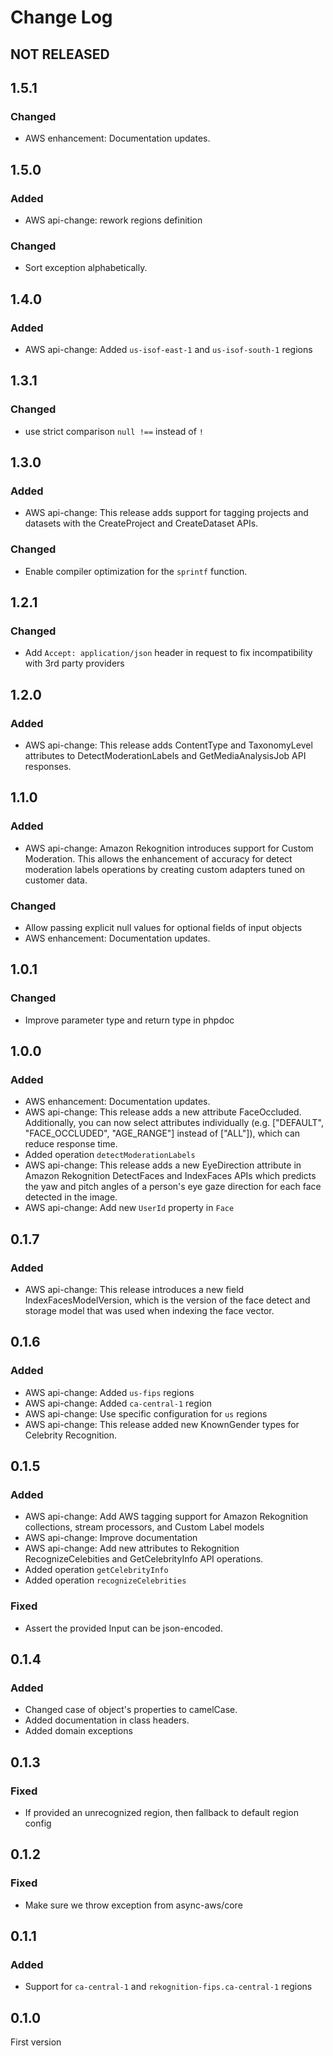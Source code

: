 # Change Log

## NOT RELEASED

## 1.5.1

### Changed

- AWS enhancement: Documentation updates.

## 1.5.0

### Added

- AWS api-change: rework regions definition

### Changed

- Sort exception alphabetically.

## 1.4.0

### Added

- AWS api-change: Added `us-isof-east-1`  and `us-isof-south-1` regions

## 1.3.1

### Changed

- use strict comparison `null !==` instead of `!`

## 1.3.0

### Added

- AWS api-change: This release adds support for tagging projects and datasets with the CreateProject and CreateDataset APIs.

### Changed

- Enable compiler optimization for the `sprintf` function.

## 1.2.1

### Changed

- Add `Accept: application/json` header in request to fix incompatibility with 3rd party providers

## 1.2.0

### Added

- AWS api-change: This release adds ContentType and TaxonomyLevel attributes to DetectModerationLabels and GetMediaAnalysisJob API responses.

## 1.1.0

### Added

- AWS api-change: Amazon Rekognition introduces support for Custom Moderation. This allows the enhancement of accuracy for detect moderation labels operations by creating custom adapters tuned on customer data.

### Changed

- Allow passing explicit null values for optional fields of input objects
- AWS enhancement: Documentation updates.

## 1.0.1

### Changed

- Improve parameter type and return type in phpdoc

## 1.0.0

### Added

- AWS enhancement: Documentation updates.
- AWS api-change: This release adds a new attribute FaceOccluded. Additionally, you can now select attributes individually (e.g. ["DEFAULT", "FACE_OCCLUDED", "AGE_RANGE"] instead of ["ALL"]), which can reduce response time.
- Added operation `detectModerationLabels`
- AWS api-change: This release adds a new EyeDirection attribute in Amazon Rekognition DetectFaces and IndexFaces APIs which predicts the yaw and pitch angles of a person's eye gaze direction for each face detected in the image.
- AWS api-change: Add new `UserId` property in `Face`

## 0.1.7

### Added

- AWS api-change: This release introduces a new field IndexFacesModelVersion, which is the version of the face detect and storage model that was used when indexing the face vector.

## 0.1.6

### Added

- AWS api-change: Added `us-fips` regions
- AWS api-change: Added `ca-central-1` region
- AWS api-change: Use specific configuration for `us` regions
- AWS api-change: This release added new KnownGender types for Celebrity Recognition.

## 0.1.5

### Added

- AWS api-change: Add AWS tagging support for Amazon Rekognition collections, stream processors, and Custom Label models
- AWS api-change: Improve documentation
- AWS api-change: Add new attributes to Rekognition RecognizeCelebities and GetCelebrityInfo API operations.
- Added operation `getCelebrityInfo`
- Added operation `recognizeCelebrities`

### Fixed

- Assert the provided Input can be json-encoded.

## 0.1.4

### Added

- Changed case of object's properties to camelCase.
- Added documentation in class headers.
- Added domain exceptions

## 0.1.3

### Fixed

- If provided an unrecognized region, then fallback to default region config

## 0.1.2

### Fixed

- Make sure we throw exception from async-aws/core

## 0.1.1

### Added

- Support for `ca-central-1` and `rekognition-fips.ca-central-1` regions

## 0.1.0

First version
